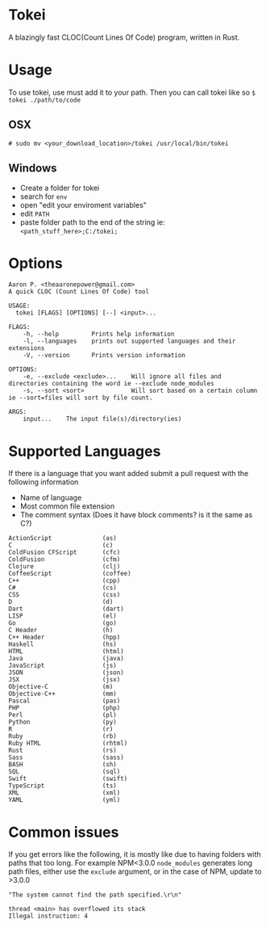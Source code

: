 # Tokei
A blazingly fast CLOC(Count Lines Of Code) program, written in Rust.


# Usage

To use tokei, use must add it to your path. Then you can call tokei like so
`$ tokei ./path/to/code`

## OSX
`# sudo mv <your_download_location>/tokei /usr/local/bin/tokei`

## Windows

- Create a folder for tokei
- search for `env` 
- open "edit your enviroment variables"
- edit `PATH`
- paste folder path to the end of the string ie: `<path_stuff_here>;C:/tokei;`

# Options
``` 
Aaron P. <theaaronepower@gmail.com>
A quick CLOC (Count Lines Of Code) tool

USAGE:
  tokei [FLAGS] [OPTIONS] [--] <input>...

FLAGS:
    -h, --help         Prints help information
    -l, --languages    prints out supported languages and their extensions
    -V, --version      Prints version information

OPTIONS:
    -e, --exclude <exclude>...    Will ignore all files and directories containing the word ie --exclude node_modules
    -s, --sort <sort>             Will sort based on a certain column ie --sort=files will sort by file count.

ARGS:
    input...    The input file(s)/directory(ies)

```

# Supported Languages

If there is a language that you want added submit a pull request with the following information

- Name of language
- Most common file extension
- The comment syntax (Does it have block comments? is it the same as C?)

```
ActionScript              (as)
C                         (c)
ColdFusion CFScript       (cfc)
ColdFusion                (cfm)
Clojure                   (clj)
CoffeeScript              (coffee)
C++                       (cpp)
C#                        (cs)
CSS                       (css)
D                         (d)
Dart                      (dart)
LISP                      (el)
Go                        (go)
C Header                  (h)
C++ Header                (hpp)
Haskell                   (hs)
HTML                      (html)
Java                      (java)
JavaScript                (js)
JSON                      (json)
JSX                       (jsx)
Objective-C               (m)
Objective-C++             (mm)
Pascal                    (pas)
PHP                       (php)
Perl                      (pl)
Python                    (py)
R                         (r)
Ruby                      (rb)
Ruby HTML                 (rhtml)
Rust                      (rs)
Sass                      (sass)
BASH                      (sh)
SQL                       (sql)
Swift                     (swift)
TypeScript                (ts)
XML                       (xml)
YAML                      (yml)
```

# Common issues

If you get errors like the following, it is mostly like due to having folders with paths that too long. For example NPM<3.0.0 `node_modules` generates long path files, either use the `exclude` argument, or in the case of NPM, update to >3.0.0
```
"The system cannot find the path specified.\r\n"
```
```
thread <main> has overflowed its stack
Illegal instruction: 4
```
